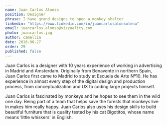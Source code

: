 ```yaml
---
name: Juan Carlos Alonso 
position: Designer  
phrase: I have grand designs to open a monkey shelter        
linkedin: "https://www.linkedin.com/in/juancarlosalonsolena"  		
email: juancarlos.alonso@vizzuality.com     
photo: juancarlos.jpg     
author: camellia    
date: 2016-06-27       
order: 29
published: false
---
```


Juan Carlos is a designer with 10 years experience of working in advertising in Madrid and Amsterdam. Originally from Benavente in northern Spain, Juan Carlos first came to Madrid to study at Escuela de Arte Nº10. He has experience in almost every step of the digital design and production process, from conceptualization and UX to coding large projects himself.

Juan Carlos is fascinated by monkeys and he hopes to see them in the wild one day. Being part of a team that helps save the forests that monkeys live in makes him really happy. Juan Carlos also uses his design skills to build beautiful furniture that is quality tested by his cat Bigotitos, whose name means ‘little whiskers’ in English. 
